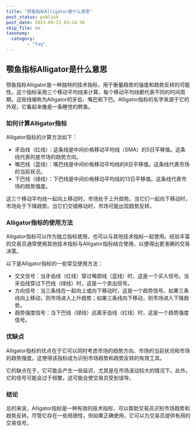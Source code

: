 ```yaml
---
title: "颚鱼指标Alligator是什么意思"
post_status: publish
post_date: 2023-09-23 03:14:36
skip_file: no
taxonomy:
  category:
        - "faq"
---
```


## 颚鱼指标Alligator是什么意思

颚鱼指标Alligator是一种独特的技术指标，用于衡量趋势的强度和趋势反转的可能性。这个指标采用三个移动平均线来计算，每个移动平均线都代表不同的时间周期。这些线被称为Alligator的牙齿、嘴巴和下巴。Alligator指标的名字来源于它的外观，它看起来像是一条睡觉的鳄鱼。

### 如何计算Alligator指标

Alligator指标的计算方法如下：

- 牙齿线（红线）：这条线是中间价格移动平均线（SMA）的5日平移值。这条线代表的是市场的趋势方向。
- 嘴巴线（蓝线）：嘴巴线是中间价格移动平均线的8日平移值。这条线代表市场的当前状况。
- 下巴线（绿线）：下巴线是中间价格移动平均线的13日平移值。这条线代表市场的趋势强度。

这三个移动平均线一起向上移动时，市场处于上升趋势。当它们一起向下移动时，市场处于下降趋势。当它们交错移动时，市场可能出现趋势反转。

### Alligator指标的使用方法

Alligator指标可以作为独立指标使用，也可以与其他技术指标一起使用。经验丰富的交易员通常使用其他技术指标与Alligator指标结合使用，以便得出更准确的交易决策。

以下是Alligator指标的一些常见使用方法：

- 交叉信号：当牙齿线（红线）穿过嘴部线（蓝线）时，这是一个买入信号。当牙齿线穿过下巴线（绿线）时，这是一个卖出信号。
- 方向信号：当三条线在一起向上或向下移动时，这是一个趋势信号。如果三条线向上移动，则市场进入上升趋势；如果三条线向下移动，则市场进入下降趋势。
- 趋势强度信号：当下巴线（绿线）远离牙齿线（红线）时，这是一个趋势强度信号。

### 优缺点

Alligator指标的优点在于它可以同时考虑市场的趋势方向、市场的当前状况和市场的趋势强度。这使得该指标成为识别市场趋势和趋势反转的有效工具。

它的缺点在于，它可能会产生一些延迟，尤其是在市场波动较大的情况下。此外，它的信号可能会过于频繁，这可能会使交易员受到误导。

### 结论

总的来说，Alligator指标是一种有效的技术指标，可以帮助交易员识别市场趋势和趋势反转。尽管它存在一些局限性，但如果正确使用，它可以为交易员提供有用的交易信号。
